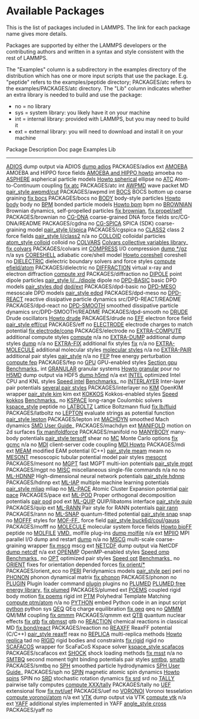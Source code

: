 # Available Packages

This is the list of packages included in LAMMPS. The link for each
package name gives more details.

Packages are supported by either the LAMMPS developers or the
contributing authors and written in a syntax and style consistent with
the rest of LAMMPS.

The \"Examples\" column is a subdirectory in the examples directory of
the distribution which has one or more input scripts that use the
package. E.g. \"peptide\" refers to the examples/peptide directory;
PACKAGES/atc refers to the examples/PACKAGES/atc directory. The \"Lib\"
column indicates whether an extra library is needed to build and use the
package:

-   no = no library
-   sys = system library: you likely have it on your machine
-   int = internal library: provided with LAMMPS, but you may need to
    build it
-   ext = external library: you will need to download and install it on
    your machine

  Package                                Description                                                                      Doc page                                                           Examples                                            Lib
  -------------------------------------- -------------------------------------------------------------------------------- ------------------------------------------------------------------ --------------------------------------------------- -----
  [ADIOS](PKG-ADIOS)                     dump output via ADIOS                                                            [dump adios](dump_adios)                                           PACKAGES/adios                                      ext
  [AMOEBA](PKG-AMOEBA)                   AMOEBA and HIPPO force fields                                                    [AMOEBA and HIPPO howto](Howto_amoeba)                             amoeba                                              no
  [ASPHERE](PKG-ASPHERE)                 aspherical particle models                                                       [Howto spherical](Howto_spherical)                                 ellipse                                             no
  [ATC](PKG-ATC)                         Atom-to-Continuum coupling                                                       [fix atc](fix_atc)                                                 PACKAGES/atc                                        int
  [AWPMD](PKG-AWPMD)                     wave packet MD                                                                   [pair_style awpmd/cut](pair_awpmd)                                 PACKAGES/awpmd                                      int
  [BOCS](PKG-BOCS)                       BOCS bottom up coarse graining                                                   [fix bocs](fix_bocs)                                               PACKAGES/bocs                                       no
  [BODY](PKG-BODY)                       body-style particles                                                             [Howto body](Howto_body)                                           body                                                no
  [BPM](PKG-BPM)                         bonded particle models                                                           [Howto bpm](Howto_bpm)                                             bpm                                                 no
  [BROWNIAN](PKG-BROWNIAN)               Brownian dynamics, self-propelled particles                                      [fix brownian](fix_brownian), [fix propel/self](fix_propel_self)   PACKAGES/brownian                                   no
  [CG-DNA](PKG-CG-DNA)                   coarse-grained DNA force fields                                                  src/CG-DNA/README                                                  PACKAGES/cgdna                                      no
  [CG-SPICA](PKG-CG-SPICA)               SPICA (SDK) coarse-graining model                                                [pair_style lj/spica](pair_spica)                                  PACKAGES/cgspica                                    no
  [CLASS2](PKG-CLASS2)                   class 2 force fields                                                             [pair_style lj/class2](pair_class2)                                n/a                                                 no
  [COLLOID](PKG-COLLOID)                 colloidal particles                                                              [atom_style colloid](atom_style)                                   colloid                                             no
  [COLVARS](PKG-COLVARS)                 [Colvars collective variables library](https://colvars.github.io/)\_             [fix colvars](fix_colvars)                                         PACKAGES/colvars                                    int
  [COMPRESS](PKG-COMPRESS)               I/O compression                                                                  [dump \*/gz](dump)                                                 n/a                                                 sys
  [CORESHELL](PKG-CORESHELL)             adiabatic core/shell model                                                       [Howto coreshell](Howto_coreshell)                                 coreshell                                           no
  [DIELECTRIC](PKG-DIELECTRIC)           dielectric boundary solvers and force styles                                     [compute efield/atom](compute_efield_atom)                         PACKAGES/dielectric                                 no
  [DIFFRACTION](PKG-DIFFRACTION)         virtual x-ray and electron diffraction                                           [compute xrd](compute_xrd)                                         PACKAGES/diffraction                                no
  [DIPOLE](PKG-DIPOLE)                   point dipole particles                                                           [pair_style lj/\.../dipole](pair_dipole)                           dipole                                              no
  [DPD-BASIC](PKG-DPD-BASIC)             basic DPD models                                                                 [pair_styles dpd](pair_dpd) [dpd/ext](pair_dpd_ext)                PACKAGES/dpd-basic                                  no
  [DPD-MESO](PKG-DPD-MESO)               mesoscale DPD models                                                             [pair_style edpd](pair_mesodpd)                                    PACKAGES/dpd-meso                                   no
  [DPD-REACT](PKG-DPD-REACT)             reactive dissipative particle dynamics                                           src/DPD-REACT/README                                               PACKAGES/dpd-react                                  no
  [DPD-SMOOTH](PKG-DPD-SMOOTH)           smoothed dissipative particle dynamics                                           src/DPD-SMOOTH/README                                              PACKAGES/dpd-smooth                                 no
  [DRUDE](PKG-DRUDE)                     Drude oscillators                                                                [Howto drude](Howto_drude)                                         PACKAGES/drude                                      no
  [EFF](PKG-EFF)                         electron force field                                                             [pair_style eff/cut](pair_eff)                                     PACKAGES/eff                                        no
  [ELECTRODE](PKG-ELECTRODE)             electrode charges to match potential                                             [fix electrode/conp](fix_electrode)                                PACKAGES/electrode                                  no
  [EXTRA-COMPUTE](PKG-EXTRA-COMPUTE)     additional compute styles                                                        [compute](compute)                                                 n/a                                                 no
  [EXTRA-DUMP](PKG-EXTRA-DUMP)           additional dump styles                                                           [dump](dump)                                                       n/a                                                 no
  [EXTRA-FIX](PKG-EXTRA-FIX)             additional fix styles                                                            [fix](fix)                                                         n/a                                                 no
  [EXTRA-MOLECULE](PKG-EXTRA-MOLECULE)   additional molecular styles                                                      [molecular styles](Commands_bond)                                  n/a                                                 no
  [EXTRA-PAIR](PKG-EXTRA-PAIR)           additional pair styles                                                           [pair_style](pair_style)                                           n/a                                                 no
  [FEP](PKG-FEP)                         free energy perturbation                                                         [compute fep](compute_fep)                                         PACKAGES/fep                                        no
  [GPU](PKG-GPU)                         GPU-enabled styles                                                               [Section gpu](Speed_gpu)                                           [Benchmarks](https://www.lammps.org/bench.html)\_   int
  [GRANULAR](PKG-GRANULAR)               granular systems                                                                 [Howto granular](Howto_granular)                                   pour                                                no
  [H5MD](PKG-H5MD)                       dump output via HDF5                                                             [dump h5md](dump_h5md)                                             n/a                                                 ext
  [INTEL](PKG-INTEL)                     optimized Intel CPU and KNL styles                                               [Speed intel](Speed_intel)                                         [Benchmarks](https://www.lammps.org/bench.html)\_   no
  [INTERLAYER](PKG-INTERLAYER)           Inter-layer pair potentials                                                      [several pair styles](Commands_pair)                               PACKAGES/interlayer                                 no
  [KIM](PKG-KIM)                         OpenKIM wrapper                                                                  [pair_style kim](pair_kim)                                         kim                                                 ext
  [KOKKOS](PKG-KOKKOS)                   Kokkos-enabled styles                                                            [Speed kokkos](Speed_kokkos)                                       [Benchmarks](https://www.lammps.org/bench.html)\_   no
  [KSPACE](PKG-KSPACE)                   long-range Coulombic solvers                                                     [kspace_style](kspace_style)                                       peptide                                             no
  [LATBOLTZ](PKG-LATBOLTZ)               Lattice Boltzmann fluid                                                          [fix lb/fluid](fix_lb_fluid)                                       PACKAGES/latboltz                                   no
  [LEPTON](PKG-LEPTON)                   evaluate strings as potential function                                           [pair_style lepton](pair_lepton)                                   PACKAGES/lepton                                     int
  [MACHDYN](PKG-MACHDYN)                 smoothed Mach dynamics                                                           [SMD User Guide](PDF/MACHDYN_LAMMPS_userguide.pdf)\_               PACKAGES/machdyn                                    ext
  [MANIFOLD](PKG-MANIFOLD)               motion on 2d surfaces                                                            [fix manifoldforce](fix_manifoldforce)                             PACKAGES/manifold                                   no
  [MANYBODY](PKG-MANYBODY)               many-body potentials                                                             [pair_style tersoff](pair_tersoff)                                 shear                                               no
  [MC](PKG-MC)                           Monte Carlo options                                                              [fix gcmc](fix_gcmc)                                               n/a                                                 no
  [MDI](PKG-MDI)                         client-server code coupling                                                      [MDI Howto](Howto_mdi)                                             PACKAGES/mdi                                        ext
  [MEAM](PKG-MEAM)                       modified EAM potential (C++)                                                     [pair_style meam](pair_meam)                                       meam                                                no
  [MESONT](PKG-MESONT)                   mesoscopic tubular potential model                                               pair styles [mesocnt](pair_mesocnt)                                PACKAGES/mesont                                     no
  [MGPT](PKG-MGPT)                       fast MGPT multi-ion potentials                                                   [pair_style mgpt](pair_mgpt)                                       PACKAGES/mgpt                                       no
  [MISC](PKG-MISC)                       miscellaneous single-file commands                                               n/a                                                                no                                                  no
  [ML-HDNNP](PKG-ML-HDNNP)               High-dimensional neural network potentials                                       [pair_style hdnnp](pair_hdnnp)                                     PACKAGES/hdnnp                                      ext
  [ML-IAP](PKG-ML-IAP)                   multiple machine learning potentials                                             [pair_style mliap](pair_mliap)                                     mliap                                               no
  [ML-PACE](PKG-ML-PACE)                 Atomic Cluster Expansion potential                                               [pair pace](pair_pace)                                             PACKAGES/pace                                       ext
  [ML-POD](PKG-ML-POD)                   Proper orthogonal decomposition potentials                                       [pair pod](pair_pod)                                               pod                                                 ext
  [ML-QUIP](PKG-ML-QUIP)                 QUIP/libatoms interface                                                          [pair_style quip](pair_quip)                                       PACKAGES/quip                                       ext
  [ML-RANN](PKG-ML-RANN)                 Pair style for RANN potentials                                                   [pair rann](pair_rann)                                             PACKAGES/rann                                       no
  [ML-SNAP](PKG-ML-SNAP)                 quantum-fitted potential                                                         [pair_style snap](pair_snap)                                       snap                                                no
  [MOFFF](PKG-MOFFF)                     styles for [MOF-FF](https://www.mofplus.org/content/show/MOF-FF)\_ force field   [pair_style buck6d/coul/gauss](pair_buck6d_coul_gauss)             PACKAGES/mofff                                      no
  [MOLECULE](PKG-MOLECULE)               molecular system force fields                                                    [Howto bioFF](Howto_bioFF)                                         peptide                                             no
  [MOLFILE](PKG-MOLFILE)                 [VMD](https://www.ks.uiuc.edu/Research/vmd/)\_ molfile plug-ins                  [dump molfile](dump_molfile)                                       n/a                                                 ext
  [MPIIO](PKG-MPIIO)                     MPI parallel I/O dump and restart                                                [dump](dump)                                                       n/a                                                 no
  [MSCG](PKG-MSCG)                       multi-scale coarse-graining wrapper                                              [fix mscg](fix_mscg)                                               mscg                                                ext
  [NETCDF](PKG-NETCDF)                   dump output via NetCDF                                                           [dump netcdf](dump_netcdf)                                         n/a                                                 ext
  [OPENMP](PKG-OPENMP)                   OpenMP-enabled styles                                                            [Speed omp](Speed_omp)                                             [Benchmarks](https://www.lammps.org/bench.html)\_   no
  [OPT](PKG-OPT)                         optimized pair styles                                                            [Speed opt](Speed_opt)                                             [Benchmarks](https://www.lammps.org/bench.html)\_   no
  [ORIENT](PKG-ORIENT)                   fixes for orientation depended forces                                            [fix orient/\*](fix_orient)                                        PACKAGES/orient_eco                                 no
  [PERI](PKG-PERI)                       Peridynamics models                                                              [pair_style peri](pair_peri)                                       peri                                                no
  [PHONON](PKG-PHONON)                   phonon dynamical matrix                                                          [fix phonon](fix_phonon)                                           PACKAGES/phonon                                     no
  [PLUGIN](PKG-PLUGIN)                   Plugin loader command                                                            [plugin](plugin)                                                   plugins                                             no
  [PLUMED](PKG-PLUMED)                   [PLUMED free energy library](https://www.plumed.org)\_                           [fix plumed](fix_plumed)                                           PACKAGES/plumed                                     ext
  [POEMS](PKG-POEMS)                     coupled rigid body motion                                                        [fix poems](fix_poems)                                             rigid                                               int
  [PTM](PKG-PTM)                         Polyhedral Template Matching                                                     [compute ptm/atom](compute_ptm_atom)                               n/a                                                 no
  [PYTHON](PKG-PYTHON)                   embed Python code in an input script                                             [python](python)                                                   python                                              sys
  [QEQ](PKG-QEQ)                         QEq charge equilibration                                                         [fix qeq](fix_qeq)                                                 qeq                                                 no
  [QMMM](PKG-QMMM)                       QM/MM coupling                                                                   [fix qmmm](fix_qmmm)                                               PACKAGES/qmmm                                       ext
  [QTB](PKG-QTB)                         quantum nuclear effects                                                          [fix qtb](fix_qtb) [fix qbmsst](fix_qbmsst)                        qtb                                                 no
  [REACTION](PKG-REACTION)               chemical reactions in classical MD                                               [fix bond/react](fix_bond_react)                                   PACKAGES/reaction                                   no
  [REAXFF](PKG-REAXFF)                   ReaxFF potential (C/C++)                                                         [pair_style reaxff](pair_reaxff)                                   reax                                                no
  [REPLICA](PKG-REPLICA)                 multi-replica methods                                                            [Howto replica](Howto_replica)                                     tad                                                 no
  [RIGID](PKG-RIGID)                     rigid bodies and constraints                                                     [fix rigid](fix_rigid)                                             rigid                                               no
  [SCAFACOS](PKG-SCAFACOS)               wrapper for ScaFaCoS Kspace solver                                               [kspace_style scafacos](kspace_style)                              PACKAGES/scafacos                                   ext
  [SHOCK](PKG-SHOCK)                     shock loading methods                                                            [fix msst](fix_msst)                                               n/a                                                 no
  [SMTBQ](PKG-SMTBQ)                     second moment tight binding potentials                                           pair styles [smtbq](pair_smtbq), [smatb](pair_smatb)               PACKAGES/smtbq                                      no
  [SPH](PKG-SPH)                         smoothed particle hydrodynamics                                                  [SPH User Guide](PDF/SPH_LAMMPS_userguide.pdf)\_                   PACKAGES/sph                                        no
  [SPIN](PKG-SPIN)                       magnetic atomic spin dynamics                                                    [Howto spins](Howto_spins)                                         SPIN                                                no
  [SRD](PKG-SRD)                         stochastic rotation dynamics                                                     [fix srd](fix_srd)                                                 srd                                                 no
  [TALLY](PKG-TALLY)                     pairwise tally computes                                                          [compute XXX/tally](compute_tally)                                 PACKAGES/tally                                      no
  [UEF](PKG-UEF)                         extensional flow                                                                 [fix nvt/uef](fix_nh_uef)                                          PACKAGES/uef                                        no
  [VORONOI](PKG-VORONOI)                 Voronoi tesselation                                                              [compute voronoi/atom](compute_voronoi_atom)                       n/a                                                 ext
  [VTK](PKG-VTK)                         dump output via VTK                                                              [compute vtk](dump_vtk)                                            n/a                                                 ext
  [YAFF](PKG-YAFF)                       additional styles implemented in YAFF                                            [angle_style cross](angle_cross)                                   PACKAGES/yaff                                       no
